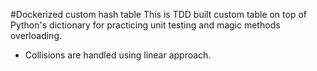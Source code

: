 #Dockerized custom hash table
This is TDD built custom table on top of Python's dictionary for practicing unit testing and magic methods overloading. 

* Collisions are handled using linear approach.